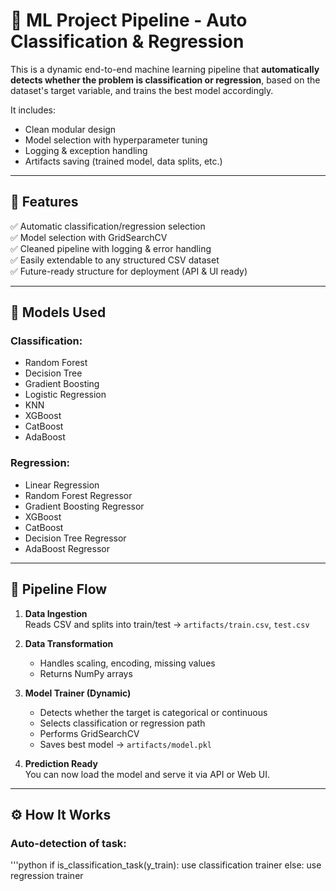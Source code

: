 # 🧠 ML Project Pipeline - Auto Classification & Regression

This is a dynamic end-to-end machine learning pipeline that **automatically detects whether the problem is classification or regression**, based on the dataset's target variable, and trains the best model accordingly.

It includes:
- Clean modular design
- Model selection with hyperparameter tuning
- Logging & exception handling
- Artifacts saving (trained model, data splits, etc.)

---

## 🚀 Features

✅ Automatic classification/regression selection  
✅ Model selection with GridSearchCV  
✅ Cleaned pipeline with logging & error handling  
✅ Easily extendable to any structured CSV dataset  
✅ Future-ready structure for deployment (API & UI ready)

---

## 🧠 Models Used

### Classification:
- Random Forest
- Decision Tree
- Gradient Boosting
- Logistic Regression
- KNN
- XGBoost
- CatBoost
- AdaBoost

### Regression:
- Linear Regression
- Random Forest Regressor
- Gradient Boosting Regressor
- XGBoost
- CatBoost
- Decision Tree Regressor
- AdaBoost Regressor

---

## 🔁 Pipeline Flow

1. **Data Ingestion**  
   Reads CSV and splits into train/test → `artifacts/train.csv`, `test.csv`

2. **Data Transformation**  
   - Handles scaling, encoding, missing values
   - Returns NumPy arrays

3. **Model Trainer (Dynamic)**  
   - Detects whether the target is categorical or continuous
   - Selects classification or regression path
   - Performs GridSearchCV
   - Saves best model → `artifacts/model.pkl`

4. **Prediction Ready**  
   You can now load the model and serve it via API or Web UI.

---

## ⚙️ How It Works

### Auto-detection of task:

'''python
if is_classification_task(y_train):
    use classification trainer
else:
    use regression trainer
